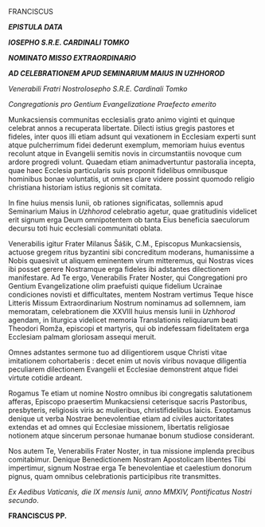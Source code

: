 FRANCISCUS

***EPISTULA DATA***

***IOSEPHO S.R.E. CARDINALI TOMKO***

***NOMINATO MISSO EXTRAORDINARIO***

***AD CELEBRATIONEM APUD SEMINARIUM MAIUS IN UZHHOROD***

*Venerabili Fratri NostroIosepho S.R.E. Cardinali Tomko*

*Congregationis pro Gentium Evangelizatione Praefecto emerito*

Munkacsiensis communitas ecclesialis grato animo viginti et quinque celebrat annos a recuperata libertate. Dilecti istius gregis pastores et fideles, inter quos illi etiam adsunt qui vexationem in Ecclesiam experti sunt atque pulcherrimum fidei dederunt exemplum, memoriam huius eventus recolunt atque in Evangelii semitis novis in circumstantiis novoque cum ardore progredi volunt. Quaedam etiam animadvertuntur pastoralia incepta, quae haec Ecclesia particularis suis proponit fidelibus omnibusque hominibus bonae voluntatis, ut omnes clare videre possint quomodo religio christiana historiam istius regionis sit comitata.

In fine huius mensis Iunii, ob rationes significatas, sollemnis apud Seminarium Maius in *Uzhhorod* celebratio agetur, quae gratitudinis videlicet erit signum erga Deum omnipotentem ob tanta Eius beneficia saeculorum decursu toti huic ecclesiali communitati oblata.

Venerabilis igitur Frater Milanus Šášik, C.M., Episcopus Munkacsiensis, actuose gregem ritus byzantini sibi concreditum moderans, humanissime a Nobis quaesivit ut aliquem eminentem virum mitteremus, qui Nostras vices ibi posset gerere Nostramque erga fideles ibi adstantes dilectionem manifestare. Ad Te ergo, Venerabilis Frater Noster, qui Congregationi pro Gentium Evangelizatione olim praefuisti quique fidelium Ucrainae condiciones novisti et difficultates, mentem Nostram vertimus Teque hisce Litteris Missum Extraordinarium Nostrum nominamus ad sollemnem, iam memoratam, celebrationem die XXVIII huius mensis Iunii in *Uzhhorod* agendam, in liturgica videlicet memoria Translationis reliquiarum beati Theodori Romža, episcopi et martyris, qui ob indefessam fidelitatem erga Ecclesiam palmam gloriosam assequi meruit.

Omnes adstantes sermone tuo ad diligentiorem usque Christi vitae imitationem cohortaberis : decet enim ut novis viribus novaque diligentia peculiarem dilectionem Evangelii et Ecclesiae demonstrent atque fidei virtute cotidie ardeant.

Rogamus Te etiam ut nomine Nostro omnibus ibi congregatis salutationem afferas, Episcopo praesertim Munkacsiensi ceterisque sacris Pastoribus, presbyteris, religiosis viris ac mulieribus, christifidelibus laicis. Exoptamus denique ut verba Nostrae benevolentiae etiam ad civiles auctoritates extendas et ad omnes qui Ecclesiae missionem, libertatis religiosae notionem atque sincerum personae humanae bonum studiose considerant.

Nos autem Te, Venerabilis Frater Noster, in tua missione implenda precibus comitabimur. Denique Benedictionem Nostram Apostolicam libentes Tibi impertimur, signum Nostrae erga Te benevolentiae et caelestium donorum pignus, quam omnibus celebrationis participibus rite transmittes.

*Ex Aedibus Vaticanis, die IX mensis Iunii, anno MMXIV, Pontificatus Nostri secundo*.

**FRANCISCUS PP.**